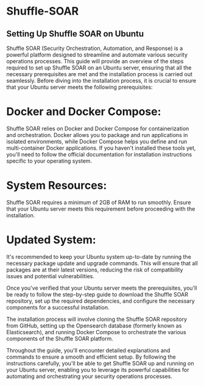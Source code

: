 # Shuffle-SOAR

## Setting Up Shuffle SOAR on Ubuntu
Shuffle SOAR (Security Orchestration, Automation, and Response) is a powerful platform designed to streamline and automate various security operations processes. This guide will provide an overview of the steps required to set up Shuffle SOAR on an Ubuntu server, ensuring that all the necessary prerequisites are met and the installation process is carried out seamlessly.
Before diving into the installation process, it is crucial to ensure that your Ubuntu server meets the following prerequisites:

# Docker and Docker Compose: 
Shuffle SOAR relies on Docker and Docker Compose for containerization and orchestration. Docker allows you to package and run applications in isolated environments, while Docker Compose helps you define and run multi-container Docker applications. If you haven't installed these tools yet, you'll need to follow the official documentation for installation instructions specific to your operating system.

# System Resources: 
Shuffle SOAR requires a minimum of 2GB of RAM to run smoothly. Ensure that your Ubuntu server meets this requirement before proceeding with the installation.

# Updated System: 
It's recommended to keep your Ubuntu system up-to-date by running the necessary package update and upgrade commands. This will ensure that all packages are at their latest versions, reducing the risk of compatibility issues and potential vulnerabilities.

Once you've verified that your Ubuntu server meets the prerequisites, you'll be ready to follow the step-by-step guide to download the Shuffle SOAR repository, set up the required dependencies, and configure the necessary components for a successful installation.

The installation process will involve cloning the Shuffle SOAR repository from GitHub, setting up the Opensearch database (formerly known as Elasticsearch), and running Docker Compose to orchestrate the various components of the Shuffle SOAR platform.

Throughout the guide, you'll encounter detailed explanations and commands to ensure a smooth and efficient setup. By following the instructions carefully, you'll be able to get Shuffle SOAR up and running on your Ubuntu server, enabling you to leverage its powerful capabilities for automating and orchestrating your security operations processes.
